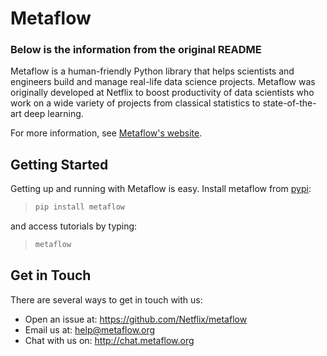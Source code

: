 # Metaflow

### Below is the information from the original README

Metaflow is a human-friendly Python library that helps scientists and engineers build and manage real-life data science projects. Metaflow was originally developed at Netflix to boost productivity of data scientists who work on a wide variety of projects from classical statistics to state-of-the-art deep learning.

For more information, see [Metaflow's website](https://metaflow.org).

## Getting Started

Getting up and running with Metaflow is easy. Install metaflow from [pypi](https://pypi.org/project/metaflow/):

>```sh
>pip install metaflow
>```

and access tutorials by typing:

>```sh
>metaflow
>```

## Get in Touch
There are several ways to get in touch with us:

* Open an issue at: https://github.com/Netflix/metaflow 
* Email us at: help@metaflow.org
* Chat with us on: http://chat.metaflow.org 


